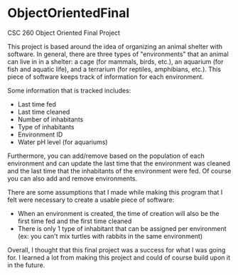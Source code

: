 # ObjectOrientedFinal
CSC 260 Object Oriented Final Project
 
This project is based around the idea of organizing an animal shelter with software. In general, there are three types of "environments" that an animal can live in in a shelter: a cage (for mammals, birds, etc.), an aquarium (for fish and aquatic life), and a terrarium (for reptiles, amphibians, etc.). This piece of software keeps track of information for each environment.

Some information that is tracked includes:
  - Last time fed
  - Last time cleaned
  - Number of inhabitants
  - Type of inhabitants
  - Environment ID
  - Water pH level (for aquariums)
  
Furthermore, you can add/remove  based on the population of each environment and can update the last time that the environment was cleaned and the last time that the inhabitants of the environment were fed. Of course you can also add and remove environments.

There are some assumptions that I made while making this program that I felt were necessary to create a usable piece of software:
  - When an environment is created, the time of creation will also be the first time fed and the first time cleaned
  - There is only 1 type of inhabitant that can be assigned per environment (ex: you can't mix turtles with rabbits in the same environment)
  
Overall, I thought that this final project was a success for what I was going for. I learned a lot from making this project and could of course build upon it in the future.
